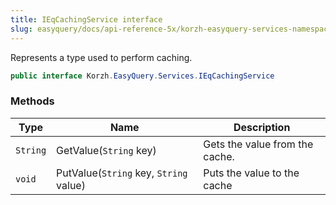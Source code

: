 ```yaml
---
title: IEqCachingService interface
slug: easyquery/docs/api-reference-5x/korzh-easyquery-services-namespace/ieqcachingservice-interface
---
```



Represents a type used to perform caching.
```csharp
public interface Korzh.EasyQuery.Services.IEqCachingService

```

### Methods

| Type | Name | Description | 
| --- | --- | --- | 
| `String` | GetValue(`String` key) | Gets the value from the cache. | 
| `void` | PutValue(`String` key, `String` value) | Puts the value to the cache |